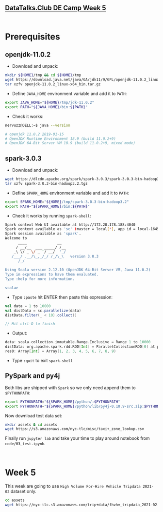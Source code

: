 [DataTalks.Club DE Camp Week 5](https://github.com/DataTalksClub/data-engineering-zoomcamp/tree/main/week_5_batch_processing) <br><br>
-----------------------

# Prerequisites
## openjdk-11.0.2
- Download and unpack:
```sh
mkdir ${HOME}/tmp && cd ${HOME}/tmp
wget https://download.java.net/java/GA/jdk11/9/GPL/openjdk-11.0.2_linux-x64_bin.tar.gz
tar xzfv openjdk-11.0.2_linux-x64_bin.tar.gz
```
- Define `JAVA_HOME` environment variable and add it to `PATH`:
```sh
export JAVA_HOME="${HOME}/tmp/jdk-11.0.2"
export PATH="${JAVA_HOME}/bin:${PATH}"
```
- Check it works:
```sh
nervuzz@DELL:~$ java --version

# openjdk 11.0.2 2019-01-15
# OpenJDK Runtime Environment 18.9 (build 11.0.2+9)
# OpenJDK 64-Bit Server VM 18.9 (build 11.0.2+9, mixed mode)
```

## spark-3.0.3
- Download and unpack:
```sh
wget https://dlcdn.apache.org/spark/spark-3.0.3/spark-3.0.3-bin-hadoop3.2.tgz
tar xzfv spark-3.0.3-bin-hadoop3.2.tgz
```
- Define `SPARK_HOME` environment variable and add it to `PATH`:
```sh 
export SPARK_HOME="${HOME}/tmp/spark-3.0.3-bin-hadoop3.2"
export PATH="${SPARK_HOME}/bin:${PATH}"
```

- Check it works by running `spark-shell`:
```sh
Spark context Web UI available at http://172.20.178.188:4040
Spark context available as 'sc' (master = local[*], app id = local-1645109428875).
Spark session available as 'spark'.
Welcome to
      ____              __
     / __/__  ___ _____/ /__
    _\ \/ _ \/ _ `/ __/  '_/
   /___/ .__/\_,_/_/ /_/\_\   version 3.0.3
      /_/
         
Using Scala version 2.12.10 (OpenJDK 64-Bit Server VM, Java 11.0.2)
Type in expressions to have them evaluated.
Type :help for more information.

scala> 
```
- Type `:paste` hit ENTER then paste this expression:
```scala
val data = 1 to 10000
val distData = sc.parallelize(data)
distData.filter(_ < 10).collect()

// Hit ctrl-D to finish
```
- Output:
```scala
data: scala.collection.immutable.Range.Inclusive = Range 1 to 10000
distData: org.apache.spark.rdd.RDD[Int] = ParallelCollectionRDD[0] at parallelize at <pastie>:25
res0: Array[Int] = Array(1, 2, 3, 4, 5, 6, 7, 8, 9)
```
- Type `:quit` to exit `spark-shell`

## PySpark and py4j
Both libs are shipped with `Spark` so we only need append them to `$PYTHONPATH`:

```sh
export PYTHONPATH="${SPARK_HOME}/python/:$PYTHONPATH"
export PYTHONPATH="${SPARK_HOME}/python/lib/py4j-0.10.9-src.zip:$PYTHONPATH"
```

Now download test data set:
```sh
mkdir assets & cd assets
wget https://s3.amazonaws.com/nyc-tlc/misc/taxi+_zone_lookup.csv
```

Finally run `jupyter lab` and take your time to play around notebook from `code/03_test.ipynb`.

<br>

# Week 5

This week are going to use `High Volume For-Hire Vehicle Tripdata 2021-02` dataset only.
```sh
cd assets
wget https://nyc-tlc.s3.amazonaws.com/trip+data/fhvhv_tripdata_2021-02.csv
```